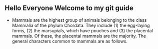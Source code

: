 ## Hello Everyone Welcome to my git guide

- Mammals are the highest group of animals belonging to the class Mammalia of the phylum Chordata. They include (1) the egg-laying forms, (2) the marsupials, which have pouches and (3) the placental mammals. Of these, the placental mammals are the majority. The general characters common to mammals are as follows. 